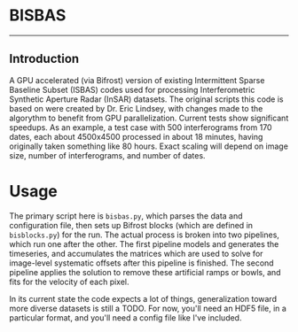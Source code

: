 # BISBAS
---

## Introduction 
A GPU accelerated (via Bifrost) version of existing Intermittent Sparse Baseline Subset (ISBAS) codes used for processing Interferometric Synthetic Aperture Radar (InSAR) datasets. The original scripts this code is based on were created by Dr. Eric Lindsey, with changes made to the algorythm to benefit from GPU parallelization. Current tests show significant speedups. As an example, a test case with 500 interferograms from 170 dates, each about 4500x4500 processed in about 18 minutes, having originally taken something like 80 hours. Exact scaling will depend on image size, number of interferograms, and number of dates.

# Usage
The primary script here is `bisbas.py`, which parses the data and configuration file, then sets up Bifrost blocks (which are defined in `bisblocks.py`) for the run. The actual process is broken into two pipelines, which run one after the other. The first pipeline models and generates the timeseries, and accumulates the matrices which are used to solve for image-level systematic offsets after this pipeline is finished. The second pipeline applies the solution to remove these artificial ramps or bowls, and fits for the velocity of each pixel. 

In its current state the code expects a lot of things, generalization toward more diverse datasets is still a TODO. For now, you'll need an HDF5 file, in a particular format, and you'll need a config file like I've included.

